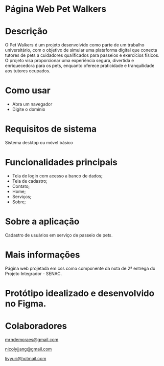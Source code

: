 ﻿# Página Web Pet Walkers

# Descrição

O Pet Walkers é um projeto desenvolvido como parte de um trabalho universitário, com o objetivo de simular uma plataforma digital que conecta tutores de pets a cuidadores qualificados para passeios e exercícios físicos. O projeto visa proporcionar uma experiência segura, divertida e enriquecedora para os pets, enquanto oferece praticidade e tranquilidade aos tutores ocupados.

# Como usar

- Abra um navegador
- Digite o domínio

# Requisitos de sistema

Sistema desktop ou móvel básico

# Funcionalidades principais

* Tela de login com acesso a banco de dados;
* Tela de cadastro;
* Contato;
* Home;
* Serviços;
* Sobre;

# Sobre a aplicação

Cadastro de usuários em serviço de passeio de pets.

# Mais informações

Página web projetada em css como componente da nota de 2ª entrega do Projeto Integrador - SENAC.

# Protótipo idealizado e desenvolvido no Figma.

# Colaboradores 

mrndemoraes@gmail.com

nicolyjjang@gmail.com

livyuri@hotmail.com
